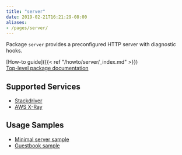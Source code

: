 ```yaml
---
title: "server"
date: 2019-02-21T16:21:29-08:00
aliases:
- /pages/server/
---
```


Package `server` provides a preconfigured HTTP server with diagnostic hooks.

<!--more-->

[How-to guide]({{< ref "/howto/server/_index.md" >}})<br>
[Top-level package documentation](https://godoc.org/gocloud.dev/server)

## Supported Services

* [Stackdriver](https://godoc.org/gocloud.dev/server/sdserver)
* [AWS X-Ray](https://godoc.org/gocloud.dev/server/xrayserver)

## Usage Samples

* [Minimal server sample](https://github.com/google/go-cloud/tree/master/samples/server)
* [Guestbook sample](https://gocloud.dev/tutorials/guestbook/)
